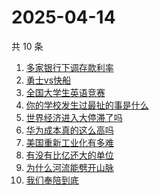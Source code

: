 # 2025-04-14

共 10 条

<!-- BEGIN ZHIHUSEARCH -->
<!-- 最后更新时间 Mon Apr 14 2025 15:12:40 GMT+0800 (China Standard Time) -->
1. [多家银行下调存款利率](https://www.zhihu.com/search?q=多家银行下调存款利率)
1. [勇士vs快船](https://www.zhihu.com/search?q=勇士vs快船)
1. [全国大学生英语竞赛](https://www.zhihu.com/search?q=全国大学生英语竞赛)
1. [你的学校发生过最扯的事是什么](https://www.zhihu.com/search?q=你的学校发生过最扯的事是什么)
1. [世界经济进入大停滞了吗](https://www.zhihu.com/search?q=世界经济进入大停滞了吗)
1. [华为成本真的这么高吗](https://www.zhihu.com/search?q=华为成本真的这么高吗)
1. [美国重新工业化有多难](https://www.zhihu.com/search?q=美国重新工业化有多难)
1. [有没有比亿还大的单位](https://www.zhihu.com/search?q=有没有比亿还大的单位)
1. [为什么河流能劈开山脉](https://www.zhihu.com/search?q=为什么河流能劈开山脉)
1. [我们奉陪到底](https://www.zhihu.com/search?q=我们奉陪到底)
<!-- END ZHIHUSEARCH -->
